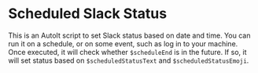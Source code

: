 # Scheduled Slack Status

This is an AutoIt script to set Slack status based on date and time. You can run it on a schedule, or on some event, such as log in to your machine. Once executed, it will check whether `$scheduleEnd` is in the future. If so, it will set status based on `$scheduledStatusText` and `$scheduledStatusEmoji`.
